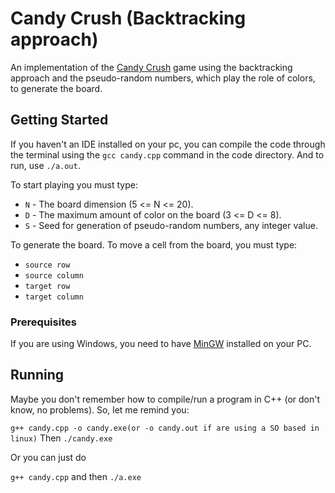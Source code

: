 # Candy Crush (Backtracking approach)

An implementation of the [Candy Crush](https://king.com/game/candycrush) game using the backtracking approach and the pseudo-random numbers, which play the role of colors, to generate the board.

## Getting Started

If you haven't an IDE installed on your pc, you can compile the code through the terminal using the ``gcc candy.cpp`` command in the code directory. And to run, use ``./a.out``.

To start playing you must type:

* ``N`` - The board dimension (5 <= N <= 20).
* ``D`` - The maximum amount of color on the board (3 <= D <= 8).
* ``S`` - Seed for generation of pseudo-random numbers, any integer value.

To generate the board. To move a cell from the board, you must type:

* ``source row``
* ``source column``
* ``target row``
* ``target column``

### Prerequisites

If you are using Windows, you need to have [MinGW](http://www.mingw.org/wiki/HOWTO_Install_the_MinGW_GCC_Compiler_Suite) installed on your PC.

## Running

Maybe you don't remember how to compile/run a program in C++ (or don't know, no problems). So, let me remind you:

``g++ candy.cpp -o candy.exe(or -o candy.out if are using a SO based in linux)``
Then
``./candy.exe``

Or you can just do

``g++ candy.cpp`` and then ``./a.exe``
